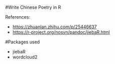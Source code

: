 
#Write Chinese Poetry in R

References: 

* https://zhuanlan.zhihu.com/p/25446637
* https://r-project.org/nosvn/pandoc/jiebaR.html


#Packages used


* jiebaR
* wordcloud2

